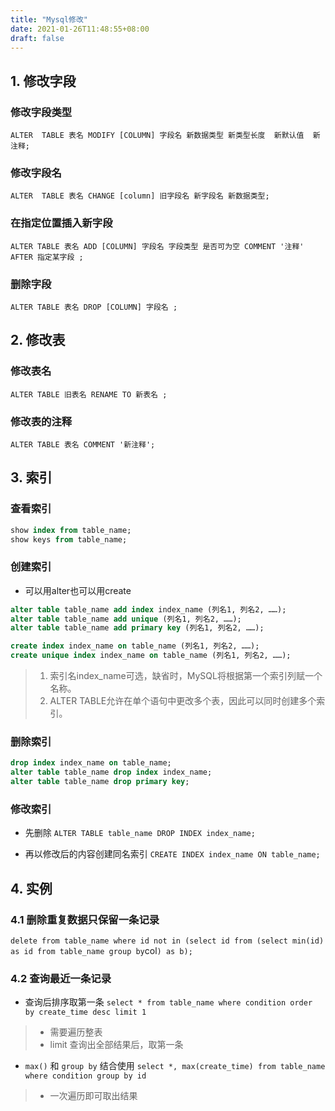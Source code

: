 ```yaml
---
title: "Mysql修改"
date: 2021-01-26T11:48:55+08:00
draft: false
---
```


## 1. 修改字段
### 修改字段类型
` ALTER  TABLE 表名 MODIFY [COLUMN] 字段名 新数据类型 新类型长度  新默认值  新注释; `

### 修改字段名
` ALTER  TABLE 表名 CHANGE [column] 旧字段名 新字段名 新数据类型; `

### 在指定位置插入新字段
` ALTER TABLE 表名 ADD [COLUMN] 字段名 字段类型 是否可为空 COMMENT '注释' AFTER 指定某字段 ; `

### 删除字段
` ALTER TABLE 表名 DROP [COLUMN] 字段名 ; `

## 2. 修改表
### 修改表名
` ALTER TABLE 旧表名 RENAME TO 新表名 ; `
### 修改表的注释
` ALTER TABLE 表名 COMMENT '新注释'; `

## 3. 索引
### 查看索引
``` sql
show index from table_name;
show keys from table_name;
```

### 创建索引 
- 可以用alter也可以用create

``` sql
alter table table_name add index index_name (列名1, 列名2, ……);
alter table table_name add unique (列名1, 列名2, ……);
alter table table_name add primary key (列名1, 列名2, ……);

create index index_name on table_name (列名1, 列名2, ……);
create unique index index_name on table_name (列名1, 列名2, ……);
```
> 1. 索引名index_name可选，缺省时，MySQL将根据第一个索引列赋一个名称。
> 2. ALTER TABLE允许在单个语句中更改多个表，因此可以同时创建多个索引。

### 删除索引
``` sql
drop index index_name on table_name;
alter table table_name drop index index_name;
alter table table_name drop primary key;
```

### 修改索引
- 先删除
` ALTER TABLE table_name DROP INDEX index_name; `

- 再以修改后的内容创建同名索引
` CREATE INDEX index_name ON table_name; `

## 4. 实例 
### 4.1 删除重复数据只保留一条记录
` delete from table_name where id not in (select id from (select min(id) as id from table_name group by `col`) as b); `

### 4.2 查询最近一条记录
- 查询后排序取第一条
`select * from table_name where condition order by create_time desc limit 1`
> * 需要遍历整表
> * limit 查询出全部结果后，取第一条

- `max()` 和 `group by` 结合使用
`select *, max(create_time) from table_name where condition group by id`
> * 一次遍历即可取出结果